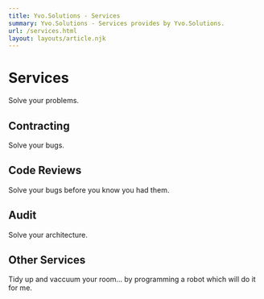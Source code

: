 ```yaml
---
title: Yvo.Solutions - Services
summary: Yvo.Solutions - Services provides by Yvo.Solutions.
url: /services.html
layout: layouts/article.njk
---
```


# Services

Solve your problems.

<!--

Areas where Yvo.Solutions can help include:
* Improve performance (latency/throughput),
* Debug complex, multithreaded and distributed software,
* Implement complex algorithms in modern C++.

-->

## Contracting

Solve your bugs.

## Code Reviews

Solve your bugs before you know you had them.

## Audit

Solve your architecture.

## Other Services

Tidy up and vaccuum your room... by programming a robot which will do it for me.